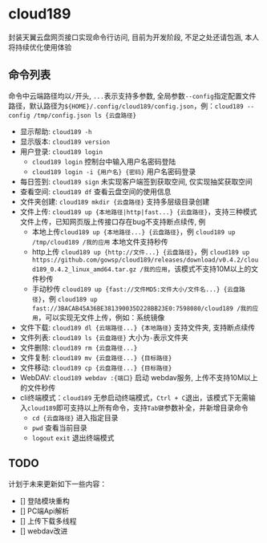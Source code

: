# cloud189

封装天翼云盘网页接口实现命令行访问, 目前为开发阶段, 不足之处还请包涵, 本人将持续优化使用体验

## 命令列表

命令中云端路径均以`/`开头, `...`表示支持多参数, 全局参数`--config`指定配置文件路径，默认路径为`${HOME}/.config/cloud189/config.json`，例：`cloud189 --config /tmp/config.json ls {云盘路径}`

- 显示帮助: `cloud189 -h`
- 显示版本: `cloud189 version`
- 用户登录: `cloud189 login`
  - `cloud189 login` 控制台中输入用户名密码登陆
  - `cloud189 login -i {用户名} {密码}` 用户名密码登录
- 每日签到: `cloud189 sign` 未实现客户端签到获取空间, 仅实现抽奖获取空间
- 查看空间: `cloud189 df` 查看云盘空间的使用信息
- 文件夹创建: `cloud189 mkdir {云盘路径}` 支持多层级目录创建
- 文件上传: `cloud189 up {本地路径|http|fast...} {云盘路径}`，支持三种模式文件上传，已知网页版上传接口存在bug不支持断点续传, 例
  - 本地上传`cloud189 up {本地路径...} {云盘路径}`，例 `cloud189 up /tmp/cloud189 /我的应用` 本地文件支持秒传
  - http上传 `cloud189 up {http://文件...} {云盘路径}`，例 `cloud189 up https://github.com/gowsp/cloud189/releases/download/v0.4.2/cloud189_0.4.2_linux_amd64.tar.gz /我的应用`，该模式不支持10M以上的文件秒传
  - 手动秒传 `cloud189 up {fast://文件MD5:文件大小/文件名...} {云盘路径}`，例 `cloud189 up fast://3BACAB45A36BE381390035D228BB23E0:7598080/cloud189 /我的应用`，可以实现无文件上传，例如：系统镜像
- 文件下载: `cloud189 dl {云端路径...} {本地路径}` 支持文件夹, 支持断点续传
- 文件列表: `cloud189 ls {云盘路径}` 大小为`-`表示文件夹
- 文件删除: `cloud189 rm {云盘路径...}`
- 文件复制: `cloud189 mv {云盘路径...} {目标路径}`
- 文件移动: `cloud189 cp {云盘路径...} {目标路径}`
- WebDAV: `cloud189 webdav :{端口}` 启动 webdav服务, 上传不支持10M以上的文件秒传
- cli终端模式：`cloud189` 无参启动终端模式，`Ctrl + C`退出，该模式下无需输入`cloud189`即可支持以上所有命令，支持`Tab键`参数补全，并新增目录命令
  - `cd {云盘路径}` 进入指定目录
  - `pwd` 查看当前目录
  - `logout` `exit` 退出终端模式

## TODO

计划于未来更新如下一些内容：

- [] 登陆模块重构
- [] PC端Api解析
- [] 上传下载多线程
- [] webdav改进
